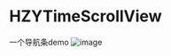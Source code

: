 # HZYTimeScrollView  
 一个导航条demo
 ![image](https://github.com/spxvszero/HZYTimeScrollView/timeScroll.gif)
